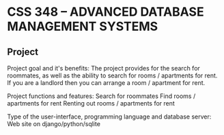 # CSS 348 – ADVANCED DATABASE MANAGEMENT SYSTEMS
## Project 

Project goal and it's benefits:
The project provides for the search for roommates, as well as the ability to search for rooms / apartments for rent. If you are a landlord then you can arrange a room / apartment for rent.


Project functions and features:
Search for roommates
Find rooms / apartments for rent
Renting out rooms / apartments for rent 


Type of the user-interface, programming language and database server:
Web site on django/python/sqlite
